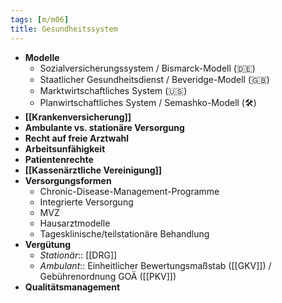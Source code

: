```yaml
---
tags: [m/m06]
title: Gesundheitssystem
---
```

- **Modelle**
	- Sozialversicherungssystem / Bismarck-Modell (🇩🇪)
	- Staatlicher Gesundheitsdienst / Beveridge-Modell (🇬🇧)
	- Marktwirtschaftliches System (🇺🇸)
	- Planwirtschaftliches System / Semashko-Modell (🛠)
- **[[Krankenversicherung]]**
- **Ambulante vs. stationäre Versorgung**
- **Recht auf freie Arztwahl**
- **Arbeitsunfähigkeit**
- **Patientenrechte**
- **[[Kassenärztliche Vereinigung]]**
- **Versorgungsformen**
	- Chronic-Disease-Management-Programme
	- Integrierte Versorgung
	- MVZ
	- Hausarztmodelle
	- Tagesklinische/teilstationäre Behandlung
- **Vergütung**
	- *Stationär*:: [[DRG]]
	- *Ambulant*:: Einheitlicher Bewertungsmaßstab ([[GKV]]) / Gebührenordnung GOÄ ([[PKV]])
- **Qualitätsmanagement**